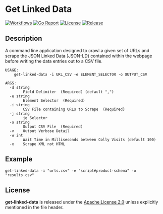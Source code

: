 # Get Linked Data

[![Workflows](https://github.com/wintermi/get-linked-data/actions/workflows/go.yaml/badge.svg)](https://github.com/wintermi/get-linked-data/actions)
[![Go Report](https://goreportcard.com/badge/github.com/wintermi/get-linked-data)](https://goreportcard.com/report/github.com/wintermi/get-linked-data)
[![License](https://img.shields.io/github/license/wintermi/get-linked-data.svg)](https://github.com/wintermi/get-linked-data/blob/main/LICENSE)
[![Release](https://img.shields.io/github/v/release/wintermi/get-linked-data?include_prereleases)](https://github.com/wintermi/get-linked-data/releases)


## Description

A command line application designed to crawl a given set of URLs and scrape the JSON Linked Data (JSON-LD) contained within the webpage before writing the data entries out to a CSV file.

```
USAGE:
    get-linked-data -i URL_CSV -e ELEMENT_SELECTOR -o OUTPUT_CSV

ARGS:
  -d string
    	Field Delimiter  (Required) (default ",")
  -e string
    	Element Selector  (Required)
  -i string
    	CSV File containing URLs to Scrape  (Required)
  -j string
    	jq Selector
  -o string
    	Output CSV File  (Required)
  -v	Output Verbose Detail
  -w int
    	Wait Time in Milliseconds between Colly Visits (default 100)
  -x	Scrape XML not HTML
```

## Example

```
get-linked-data -i "urls.csv" -e "script#product-schema" -o "results.csv"
```


## License

**get-linked-data** is released under the [Apache License 2.0](https://github.com/wintermi/get-linked-data/blob/main/LICENSE) unless explicitly mentioned in the file header.
